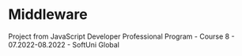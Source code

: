 # Middleware
Project from JavaScript Developer Professional Program - Course 8 - 07.2022-08.2022 - SoftUni Global
